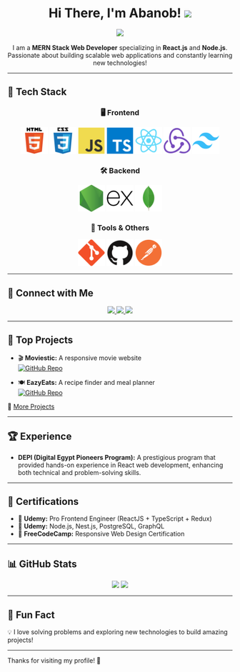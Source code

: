 <h1 align="center">
  Hi There, I'm Abanob!  
  <img src="https://user-images.githubusercontent.com/18350557/176309783-0785949b-9127-417c-8b55-ab5a4333674e.gif" width="40px">
</h1>

<div align="center">

  <img src="https://media.giphy.com/media/ZVik7pBtu9dNS/giphy.gif" width="400px">

  I am a **MERN Stack Web Developer** specializing in **React.js** and **Node.js**. Passionate about building scalable web applications and constantly learning new technologies!
  
</div>

---

## 🚀 **Tech Stack**  

<div align="center">

### 🖥️ **Frontend**
<img src="https://raw.githubusercontent.com/devicons/devicon/master/icons/html5/html5-original-wordmark.svg" height="60" alt="HTML5"/>
<img src="https://raw.githubusercontent.com/devicons/devicon/master/icons/css3/css3-original-wordmark.svg" height="60" alt="CSS3"/>
<img src="https://raw.githubusercontent.com/devicons/devicon/master/icons/javascript/javascript-original.svg" height="60" alt="JavaScript"/>
<img src="https://raw.githubusercontent.com/devicons/devicon/master/icons/typescript/typescript-original.svg" height="60" alt="TypeScript"/>
<img src="https://raw.githubusercontent.com/devicons/devicon/master/icons/react/react-original.svg" height="60" alt="React"/>
<img src="https://raw.githubusercontent.com/devicons/devicon/master/icons/redux/redux-original.svg" height="60" alt="Redux"/>
<img src="https://raw.githubusercontent.com/devicons/devicon/master/icons/tailwindcss/tailwindcss-original.svg" height="60" alt="TailwindCSS"/>

### 🛠️ **Backend**
<img src="https://raw.githubusercontent.com/devicons/devicon/master/icons/nodejs/nodejs-original.svg" height="60" alt="Node.js"/>
<img src="https://raw.githubusercontent.com/devicons/devicon/master/icons/express/express-original.svg" height="60" alt="Express.js"/>
<img src="https://raw.githubusercontent.com/devicons/devicon/master/icons/mongodb/mongodb-original.svg" height="60" alt="MongoDB"/>

### 🔧 **Tools & Others**
<img src="https://raw.githubusercontent.com/devicons/devicon/master/icons/git/git-original.svg" height="60" alt="Git"/>
<img src="https://raw.githubusercontent.com/devicons/devicon/master/icons/github/github-original.svg" height="60" alt="GitHub"/>
<img src="https://raw.githubusercontent.com/devicons/devicon/master/icons/postman/postman-original.svg" height="60" alt="Postman"/>

</div>

---

## 🔗 **Connect with Me**

<p align="center">
  <a href="https://www.linkedin.com/in/abanob-rafik-a16079269?utm_source=share&utm_campaign=share_via&utm_content=profile&utm_medium=android_app">
    <img src="https://img.shields.io/badge/LinkedIn-0077B5?style=for-the-badge&logo=linkedin&logoColor=white">
  </a>
  <a href="https://www.codewars.com/users/AbanobRafik">
    <img src="https://img.shields.io/badge/Codewars-B1361E?style=for-the-badge&logo=codewars&logoColor=white">
  </a>
  <a href="https://www.frontendmentor.io/profile/AbanobRafik">
    <img src="https://img.shields.io/badge/Frontend%20Mentor-3F54A3?style=for-the-badge&logo=frontendmentor&logoColor=white">
  </a>
</p>

---

## 🚀 **Top Projects**

- 🎬 **Moviestic:** A responsive movie website  
  [![GitHub Repo](https://img.shields.io/badge/GitHub-100000?style=for-the-badge&logo=github&logoColor=white)](https://github.com/AbanobRafik/Moviestic)

- 🍽 **EazyEats:** A recipe finder and meal planner  
  [![GitHub Repo](https://img.shields.io/badge/GitHub-100000?style=for-the-badge&logo=github&logoColor=white)](https://github.com/AbanobRafik/EAZYEATS)

🔗 [More Projects](https://github.com/AbanobRafik)  

---

## 🏆 **Experience**

- **DEPI (Digital Egypt Pioneers Program):** A prestigious program that provided hands-on experience in React web development, enhancing both technical and problem-solving skills.

---

## 📜 **Certifications**

- 🏅 **Udemy:** Pro Frontend Engineer (ReactJS + TypeScript + Redux)  
- 🏅 **Udemy:** Node.js, Nest.js, PostgreSQL, GraphQL  
- 🏅 **FreeCodeCamp:** Responsive Web Design Certification  

---

## 📊 **GitHub Stats**

<p align="center">
  <img src="https://github-readme-stats.vercel.app/api?username=AbanobRafik&show_icons=true&theme=tokyonight" height="160">
  <img src="https://github-readme-stats.vercel.app/api/top-langs/?username=AbanobRafik&layout=compact&theme=tokyonight" height="160">
</p>

---

## 🎉 **Fun Fact**
💡 I love solving problems and exploring new technologies to build amazing projects!

---

Thanks for visiting my profile! 🚀